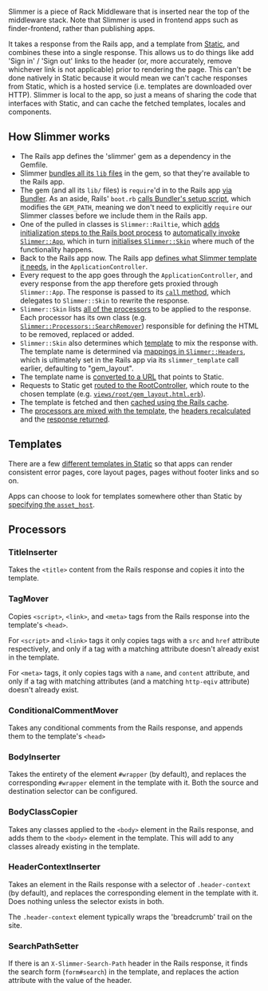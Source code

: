 Slimmer is a piece of Rack Middleware that is inserted near the top of the middleware stack. Note that Slimmer is used in frontend apps such as finder-frontend, rather than publishing apps.

It takes a response from the Rails app, and a template from [Static](https://github.com/alphagov/static/), and combines these into a single response. This allows us to do things like add 'Sign in' / 'Sign out' links to the header (or, more accurately, remove whichever link is not applicable) prior to rendering the page. This can't be done natively in Static because it would mean we can't cache responses from Static, which is a hosted service (i.e. templates are downloaded over HTTP). Slimmer is local to the app, so just a means of sharing the code that interfaces with Static, and can cache the fetched templates, locales and components.

## How Slimmer works

- The Rails app defines the 'slimmer' gem as a dependency in the Gemfile.
- Slimmer [bundles all its `lib` files](https://github.com/alphagov/slimmer/blob/3cdf3bfb6db35c03992ecd9c1210e866f99464f3/slimmer.gemspec#L420) in the gem, so that they're available to the Rails app.
- The gem (and all its `lib/` files) is `require`'d in to the Rails app [via Bundler](https://github.com/alphagov/finder-frontend/blob/918bdd9c5539181e01229fc1e9a95f8db9e68b0c/config%2Fapplication.rb#L20). As an aside, Rails' `boot.rb` [calls Bundler's setup script](https://github.com/alphagov/finder-frontend/blob/68bb527f1658d1e1dd3e1d59c3bfa1fb9aa22e7e/config%2Fboot.rb#L3), which modifies the `GEM_PATH`, meaning we don't need to explicitly `require` our Slimmer classes before we include them in the Rails app.
- One of the pulled in classes is `Slimmer::Railtie`, which [adds initialization steps to the Rails boot process](https://api.rubyonrails.org/classes/Rails/Railtie.html#class-Rails::Railtie-label-Initializers) to [automatically invoke `Slimmer::App`](https://github.com/alphagov/slimmer/blob/5d760839a03db958bfdcfc5ac7582009aa4cab86/lib%2Fslimmer%2Frailtie.rb#L5-L11), which in turn [initialises `Slimmer::Skin`](https://github.com/alphagov/slimmer/blob/3cdf3bfb6db35c03992ecd9c1210e866f99464f3/lib%2Fslimmer%2Fapp.rb#L28) where much of the functionality happens.
- Back to the Rails app now. The Rails app [defines what Slimmer template it needs](https://github.com/alphagov/finder-frontend/blob/3d8cb97f0aa70cf5f54bac5520d39f5303378a0c/app%2Fcontrollers%2Fapplication_controller.rb#L3-L4), in the `ApplicationController`.
- Every request to the app goes through the `ApplicationController`, and every response from the app therefore gets proxied through `Slimmer::App`. The response is passed to its [`call` method](https://github.com/alphagov/slimmer/blob/3cdf3bfb6db35c03992ecd9c1210e866f99464f3/lib%2Fslimmer%2Fapp.rb#L31-L44), which delegates to `Slimmer::Skin` to rewrite the response.
- `Slimmer::Skin` lists [all of the processors](https://github.com/alphagov/slimmer/blob/862dcd5bdd4b87f3db7196f1d491be76398dbe6d/lib%2Fslimmer%2Fskin.rb#L105-L119) to be applied to the response. Each processor has its own class (e.g. [`Slimmer::Processors::SearchRemover`](https://github.com/alphagov/slimmer/blob/53017b64aede73de04bda2d301adea282fbaa832/lib/slimmer/processors/search_remover.rb#L2)) responsible for defining the HTML to be removed, replaced or added.
- `Slimmer::Skin` also determines which [template](https://github.com/alphagov/slimmer/blob/862dcd5bdd4b87f3db7196f1d491be76398dbe6d/lib%2Fslimmer%2Fskin.rb#L121) to mix the response with. The template name is determined via [mappings in `Slimmer::Headers`](https://github.com/alphagov/slimmer/blob/53017b64aede73de04bda2d301adea282fbaa832/lib%2Fslimmer%2Fheaders.rb#L21), which is ultimately set in the Rails app via its `slimmer_template` call earlier, defaulting to "gem_layout".
- The template name is [converted to a URL](https://github.com/alphagov/slimmer/blob/862dcd5bdd4b87f3db7196f1d491be76398dbe6d/lib/slimmer/skin.rb#L39-L43) that points to Static.
- Requests to Static get [routed to the RootController](https://github.com/alphagov/static/blob/33be5158c3922516cadba9473609cccd5d85fdae/config%2Froutes.rb#L12), which route to the chosen template (e.g. [`views/root/gem_layout.html.erb`](https://github.com/alphagov/static/blob/481578df3e472c4381ca258fb9c730cbd5cb8962/app/views/root/gem_layout.html.erb)).
- The template is fetched and then [cached using the Rails cache](https://github.com/alphagov/slimmer/blob/1d270026389f1d893c506c082c124501560ef03d/lib/slimmer.rb#L13).
- The [processors are mixed with the template](https://github.com/alphagov/slimmer/blob/862dcd5bdd4b87f3db7196f1d491be76398dbe6d/lib/slimmer/skin.rb#L81-L100), the [headers recalculated](https://github.com/alphagov/slimmer/blob/3cdf3bfb6db35c03992ecd9c1210e866f99464f3/lib%2Fslimmer%2Fapp.rb#L92) and the [response returned](https://github.com/alphagov/slimmer/blob/3cdf3bfb6db35c03992ecd9c1210e866f99464f3/lib%2Fslimmer%2Fapp.rb#L94).

## Templates

There are a few [different templates in Static](https://github.com/alphagov/static/tree/master/app/views/root) so that apps can render consistent error pages, core layout pages, pages without footer links and so on.

Apps can choose to look for templates somewhere other than Static by [specifying the `asset_host`](https://github.com/alphagov/slimmer/blob/3cdf3bfb6db35c03992ecd9c1210e866f99464f3/lib%2Fslimmer%2Fapp.rb#L24-L26).

## Processors

### TitleInserter

Takes the `<title>` content from the Rails response and copies it into the template.

### TagMover

Copies `<script>`, `<link>`, and `<meta>` tags from the Rails response into the template's `<head>`.

For `<script>` and `<link>` tags it only copies tags with a `src` and `href` attribute respectively, and only if a tag with a matching attribute doesn't already exist in the template.

For `<meta>` tags, it only copies tags with a `name`, and `content` attribute, and only if a tag with matching attributes (and a matching `http-eqiv` attribute) doesn't already exist.

### ConditionalCommentMover

Takes any conditional comments from the Rails response, and appends them to the template's `<head>`

### BodyInserter

Takes the entirety of the element `#wrapper` (by default), and replaces the corresponding `#wrapper` element in the template with it. Both the source and destination selector can be configured.

### BodyClassCopier

Takes any classes applied to the `<body>` element in the Rails response, and adds them to the `<body>` element in the template. This will add to any classes already existing in the template.

### HeaderContextInserter

Takes an element in the Rails response with a selector of `.header-context` (by default), and replaces the corresponding element in the template with it. Does nothing unless the selector exists in both.

The `.header-context` element typically wraps the 'breadcrumb' trail on the site.

### SearchPathSetter

If there is an `X-Slimmer-Search-Path` header in the Rails response, it finds the search form (`form#search`) in the template, and replaces the action attribute with the value of the header.
